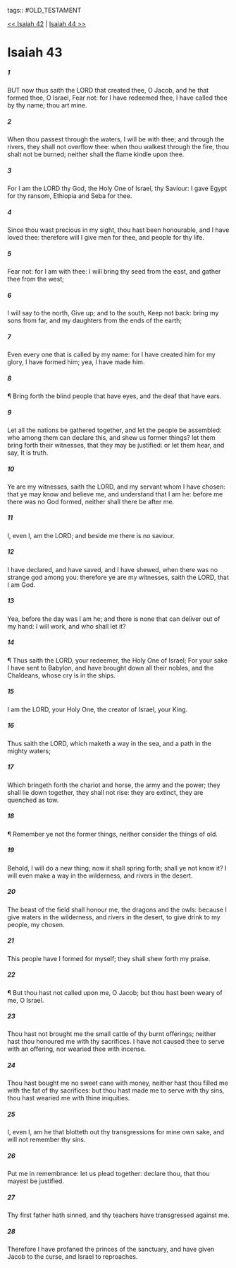 tags:: #OLD_TESTAMENT

[<< Isaiah 42](OLD_TESTAMENT/23_Isaiah/Isaiah_42.md) | [Isaiah 44 >>](OLD_TESTAMENT/23_Isaiah/Isaiah_44.md)

# Isaiah 43

##### 1

BUT now thus saith the LORD that created thee, O Jacob, and he that formed thee, O Israel, Fear not: for I have redeemed thee, I have called thee by thy name; thou art mine.

##### 2

When thou passest through the waters, I will be with thee; and through the rivers, they shall not overflow thee: when thou walkest through the fire, thou shalt not be burned; neither shall the flame kindle upon thee.

##### 3

For I am the LORD thy God, the Holy One of Israel, thy Saviour: I gave Egypt for thy ransom, Ethiopia and Seba for thee.

##### 4

Since thou wast precious in my sight, thou hast been honourable, and I have loved thee: therefore will I give men for thee, and people for thy life.

##### 5

Fear not: for I am with thee: I will bring thy seed from the east, and gather thee from the west;

##### 6

I will say to the north, Give up; and to the south, Keep not back: bring my sons from far, and my daughters from the ends of the earth;

##### 7

Even every one that is called by my name: for I have created him for my glory, I have formed him; yea, I have made him.

##### 8

¶ Bring forth the blind people that have eyes, and the deaf that have ears.

##### 9

Let all the nations be gathered together, and let the people be assembled: who among them can declare this, and shew us former things? let them bring forth their witnesses, that they may be justified: or let them hear, and say, It is truth.

##### 10

Ye are my witnesses, saith the LORD, and my servant whom I have chosen: that ye may know and believe me, and understand that I am he: before me there was no God formed, neither shall there be after me.

##### 11

I, even I, am the LORD; and beside me there is no saviour.

##### 12

I have declared, and have saved, and I have shewed, when there was no strange god among you: therefore ye are my witnesses, saith the LORD, that I am God.

##### 13

Yea, before the day was I am he; and there is none that can deliver out of my hand: I will work, and who shall let it?

##### 14

¶ Thus saith the LORD, your redeemer, the Holy One of Israel; For your sake I have sent to Babylon, and have brought down all their nobles, and the Chaldeans, whose cry is in the ships.

##### 15

I am the LORD, your Holy One, the creator of Israel, your King.

##### 16

Thus saith the LORD, which maketh a way in the sea, and a path in the mighty waters;

##### 17

Which bringeth forth the chariot and horse, the army and the power; they shall lie down together, they shall not rise: they are extinct, they are quenched as tow.

##### 18

¶ Remember ye not the former things, neither consider the things of old.

##### 19

Behold, I will do a new thing; now it shall spring forth; shall ye not know it? I will even make a way in the wilderness, and rivers in the desert.

##### 20

The beast of the field shall honour me, the dragons and the owls: because I give waters in the wilderness, and rivers in the desert, to give drink to my people, my chosen.

##### 21

This people have I formed for myself; they shall shew forth my praise.

##### 22

¶ But thou hast not called upon me, O Jacob; but thou hast been weary of me, O Israel.

##### 23

Thou hast not brought me the small cattle of thy burnt offerings; neither hast thou honoured me with thy sacrifices. I have not caused thee to serve with an offering, nor wearied thee with incense.

##### 24

Thou hast bought me no sweet cane with money, neither hast thou filled me with the fat of thy sacrifices: but thou hast made me to serve with thy sins, thou hast wearied me with thine iniquities.

##### 25

I, even I, am he that blotteth out thy transgressions for mine own sake, and will not remember thy sins.

##### 26

Put me in remembrance: let us plead together: declare thou, that thou mayest be justified.

##### 27

Thy first father hath sinned, and thy teachers have transgressed against me.

##### 28

Therefore I have profaned the princes of the sanctuary, and have given Jacob to the curse, and Israel to reproaches.
